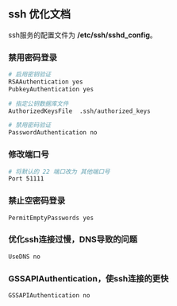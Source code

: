 ## ssh 优化文档

ssh服务的配置文件为 **/etc/ssh/sshd_config**。

### 禁用密码登录

```bash
# 启用密钥验证
RSAAuthentication yes
PubkeyAuthentication yes

# 指定公钥数据库文件
AuthorizedKeysFile  .ssh/authorized_keys

# 禁用密码验证
PasswordAuthentication no
```

### 修改端口号
```bash
# 将默认的 22 端口改为 其他端口号
Port 51111 
```

### 禁止空密码登录
```bash
PermitEmptyPasswords yes
```

### 优化ssh连接过慢，DNS导致的问题
```bash
UseDNS no
```

### GSSAPIAuthentication，使ssh连接的更快
```bash
GSSAPIAuthentication no
```
